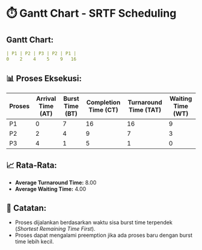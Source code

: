 # ⏱️ Gantt Chart - SRTF Scheduling

## Gantt Chart:
```yaml
| P1 | P2 | P3 | P2 | P1 |
0    2    4    5    9   16
```

## 📊 Proses Eksekusi:

| Proses | Arrival Time (AT) | Burst Time (BT) | Completion Time (CT) | Turnaround Time (TAT) | Waiting Time (WT) |
|--------|-------------------|-----------------|-----------------------|------------------------|--------------------|
| P1     | 0                 | 7               | 16                    | 16                     | 9                  |
| P2     | 2                 | 4               | 9                     | 7                      | 3                  |
| P3     | 4                 | 1               | 5                     | 1                      | 0                  |

## 📈 Rata-Rata:
- **Average Turnaround Time:** 8.00
- **Average Waiting Time:** 4.00

## 📌 Catatan:
- Proses dijalankan berdasarkan waktu sisa burst time terpendek (*Shortest Remaining Time First*).
- Proses dapat mengalami preemption jika ada proses baru dengan burst time lebih kecil.
